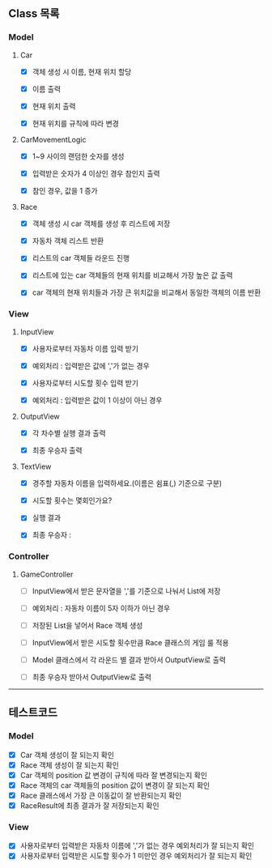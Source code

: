 ## Class 목록

### Model

1. Car
    - [x] 객체 생성 시 이름, 현재 위치 할당
    - [x] 이름 출력
    - [x] 현재 위치 출력
    - [x] 현재 위치를 규칙에 따라 변경


2. CarMovementLogic
    - [x] 1~9 사이의 랜덤한 숫자를 생성
    - [x] 입력받은 숫자가 4 이상인 경우 참인지 출력
    - [x] 참인 경우, 값을 1 증가


3. Race
    - [x] 객체 생성 시 car 객체를 생성 후 리스트에 저장
    - [x] 자동차 객체 리스트 반환
    - [x] 리스트의 car 객체들 라운드 진행
    - [x] 리스트에 있는 car 객체들의 현재 위치를 비교해서 가장 높은 값 출력
    - [x] car 객체의 현재 위치들과 가장 큰 위치값을 비교해서 동일한 객체의 이름 반환


### View

1. InputView
    - [x] 사용자로부터 자동차 이름 입력 받기
    - [x] 예외처리 : 입력받은 값에 ','가 없는 경우
    - [x] 사용자로부터 시도할 횟수 입력 받기
    - [x] 예외처리 : 입력받은 값이 1 이상이 아닌 경우


2. OutputView
    - [x] 각 차수별 실행 결과 출력
    - [x] 최종 우승자 출력


3. TextView
    - [x] 경주할 자동차 이름을 입력하세요.(이름은 쉼표(,) 기준으로 구분)
    - [x] 시도할 횟수는 몇회인가요?
    - [x] 실행 결과
    - [x] 최종 우승자 : 


### Controller

1. GameController
    - [ ] InputView에서 받은 문자열을 ','를 기준으로 나눠서 List<String>에 저장
    - [ ] 예외처리 : 자동차 이름이 5자 이하가 아닌 경우
    - [ ] 저장된 List<String>을 넣어서 Race 객체 생성
    - [ ] InputView에서 받은 시도할 횟수만큼 Race 클래스의 게임 룰 적용
    - [ ] Model 클래스에서 각 라운드 별 결과 받아서 OutputView로 출력
    - [ ] 최종 우승자 받아서 OutputView로 출력


---

## 테스트코드

### Model

- [x] Car 객체 생성이 잘 되는지 확인
- [x] Race 객체 생성이 잘 되는지 확인
- [x] Car 객체의 position 값 변경이 규칙에 따라 잘 변경되는지 확인
- [x] Race 객체의 car 객체들의 position 값이 변경이 잘 되는지 확인
- [x] Race 클래스에서 가장 큰 이동값이 잘 반환되는지 확인
- [x] RaceResult에 최종 결과가 잘 저장되는지 확인

### View

- [x] 사용자로부터 입력받은 자동차 이름에 ','가 없는 경우 예외처리가 잘 되는지 확인
- [x] 사용자로부터 입력받은 시도할 횟수가 1 미만인 경우 예외처리가 잘 되는지 확인